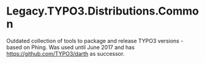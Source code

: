 # Legacy.TYPO3.Distributions.Common

Outdated collection of tools to package and release TYPO3 versions - based on Phing.
Was used until June 2017 and has https://github.com/TYPO3/darth as successor.
